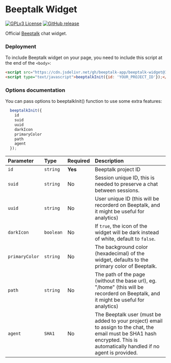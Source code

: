 
# Beeptalk Widget

[![GPLv3 License](https://img.shields.io/badge/License-GPL%20v3-yellow.svg)](https://opensource.org/licenses/) 
[![GitHub release](https://img.shields.io/badge/release-v1.2.3-green)](https://github.com/beeptalk-app/chat-embedder/releases)


Official [Beeptalk](https://beeptalk.app) chat widget.


### Deployment

To include Beeptalk widget on your page, you need to include this script at the end of the `<body>`:

```html
<script src="https://cdn.jsdelivr.net/gh/beeptalk-app/beeptalk-widget@1.2.3/index.min.js"></script>
<script type="text/javascript">beeptalkInit({id: 'YOUR_PROJECT_ID'});</script>
```


### Options documentation

You can pass options to beeptalkInit() function to use some extra features:

```js
  beeptalkInit({
    id
    suid
    uuid
    darkIcon
    primaryColor
    path
    agent
  });
```

| Parameter | Type     | Required      | Description                |
| :-------- | :--------- | :------------ | :----------------------- |
| `id` | `string` | **Yes** | Beeptalk project ID |
| `suid` | `string` | No |  Session unique ID, this is needed to preserve a chat between sessions. |
| `uuid` | `string` | No |  User unique ID (this will be recorderd on Beeptalk, and it might be useful for analytics) |
| `darkIcon` | `boolean` | No |  If `true`, the icon of the widget will be dark instead of white, default to `false`. |
| `primaryColor` | `string` | No |  The background color (hexadecimal) of the widget, defaults to the primary color of Beeptalk. |
| `path` | `string` | No |  The path of the page (without the base url), eg. "/home" (this will be recorderd on Beeptalk, and it might be useful for analytics) |
| `agent` | `SHA1` | No |  The Beeptalk user (must be added to your project) email to assign to the chat, the email must be SHA1 hash encrypted. This is automatically handled if no agent is provided. |


